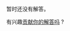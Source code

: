 
暂时还没有解答。

有兴趣[贡献你的解答吗](https://github.com/BFEdev/BFE.dev-solutions/blob/main/problem/implement-curry_zh.md) ?
